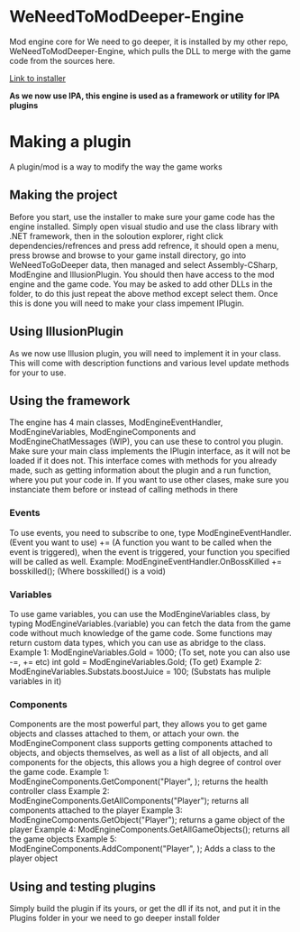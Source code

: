 # WeNeedToModDeeper-Engine
Mod engine core for We need to go deeper, it is installed by my other repo, WeNeedToModDeeper-Engine, which pulls the DLL to merge with the game code from the sources here.

[Link to installer](https://github.com/NateKomodo/WeNeedToModDeeper-installer)

**As we now use IPA, this engine is used as a framework or utility for IPA plugins**

# Making a plugin
A plugin/mod is a way to modify the way the game works

## Making the project
Before you start, use the installer to make sure your game code has the engine installed.
Simply open visual studio and use the class library with .NET framework, then in the soloution explorer, right click dependencies/refrences and press add refrence, it should open a menu, press browse and browse to your game install directory, go into WeNeedToGoDeeper data, then managed and select Assembly-CSharp, ModEngine and IllusionPlugin. You should then have access to the mod engine and the game code.
You may be asked to add other DLLs in the folder, to do this just repeat the above method except select them.
Once this is done you will need to make your class impement IPlugin.

## Using IllusionPlugin
As we now use Illusion plugin, you will need to implement it in your class. This will come with description functions and various level update methods for your to use.

## Using the framework
The engine has 4 main classes, ModEngineEventHandler, ModEngineVariables, ModEngineComponents and ModEngineChatMessages (WIP), you can use these to control you plugin.
Make sure your main class implements the IPlugin interface, as it will not be loaded if it does not. This interface comes with methods for you already made, such as getting information about the plugin and a run function, where you put your code in.
If you want to use other clases, make sure you instanciate them before or instead of calling methods in there

### Events
To use events, you need to subscribe to one, type ModEngineEventHandler.(Event you want to use) += (A function you want to be called when the event is triggered), when the event is triggered, your function you specified will be called as well.
Example: ModEngineEventHandler.OnBossKilled += bosskilled(); (Where bosskilled() is a void)

### Variables
To use game variables, you can use the ModEngineVariables class, by typing ModEngineVariables.(variable) you can fetch the data from the game code without much knowledge of the game code. Some functions may return custom data types, which you can use as abridge to the class.
Example 1: ModEngineVariables.Gold = 1000; (To set, note you can also use -=, += etc) int gold = ModEngineVariables.Gold; (To get)
Example 2: ModEngineVariables.Substats.boostJuice = 100; (Substats has muliple variables in it)

### Components
Components are the most powerful part, they allows you to get game objects and classes attached to them, or attach your own. the ModEngineComponent class supports getting components attached to objects, and objects themselves, as well as a list of all objects, and all components for the objects, this allows you a high degree of control over the game code.
Example 1: ModEngineComponents.GetComponent("Player", <HealthController>); returns the health controller class
Example 2: ModEngineComponents.GetAllComponents("Player"); returns all components attached to the player
Example 3: ModEngineComponents.GetObject("Player"); returns a game object of the player
Example 4: ModEngineComponents.GetAllGameObjects(); returns all the game objects
Example 5: ModEngineComponents.AddComponent("Player", <MyLogicClass>); Adds a class to the player object
  
## Using and testing plugins
Simply build the plugin if its yours, or get the dll if its not, and put it in the Plugins folder in your we need to go deeper install folder
